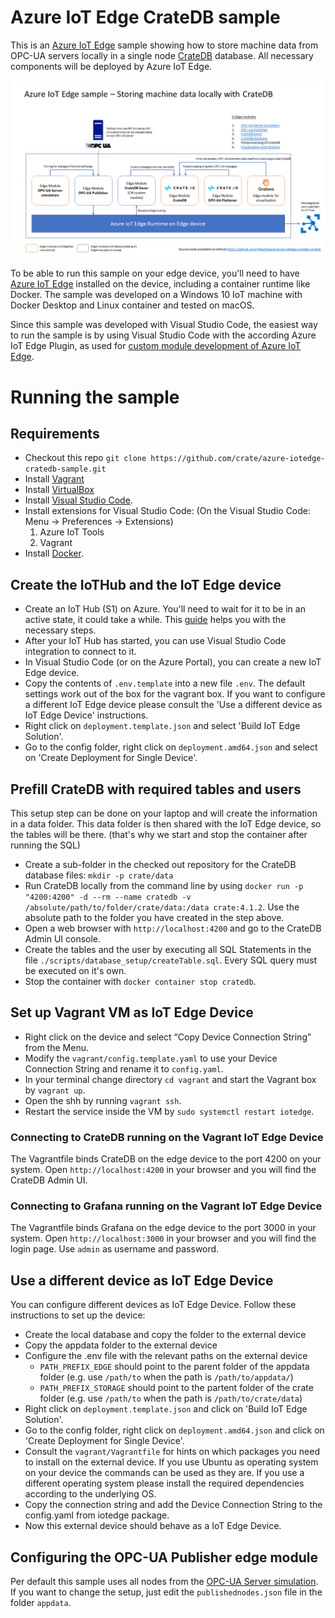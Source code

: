 # Azure IoT Edge CrateDB sample

This is an [Azure IoT Edge](https://azure.microsoft.com/en-us/services/iot-edge/) sample showing how to store machine data from OPC-UA servers locally in a single node [CrateDB](https://crate.io/) database. All necessary components will be deployed by Azure IoT Edge.

![Sample architecture](assets/EdgeSampleArchitecture.png)

To be able to run this sample on your edge device, you'll need to have [Azure IoT Edge](https://github.com/Azure/iotedgehubdev#installing) installed on the device, including a container runtime like Docker. The sample was developed on a Windows 10 IoT machine with Docker Desktop and Linux container and tested on macOS.

Since this sample was developed with Visual Studio Code, the easiest way to run the sample is by using Visual Studio Code with the according Azure IoT Edge Plugin, as used for [custom module development of Azure IoT Edge](https://docs.microsoft.com/en-us/azure/iot-edge/tutorial-csharp-module).

# Running the sample

## Requirements

* Checkout this repo `git clone https://github.com/crate/azure-iotedge-cratedb-sample.git`
* Install [Vagrant](https://www.vagrantup.com/downloads.html)
* Install [VirtualBox](https://www.virtualbox.org)
* Install [Visual Studio Code](https://code.visualstudio.com/download).
* Install extensions for Visual Studio Code: (On the Visual Studio Code: Menu -> Preferences -> Extensions)
    1. Azure IoT Tools
    2. Vagrant
* Install [Docker](https://www.docker.com/get-started).

## Create the IoTHub and the IoT Edge device

* Create an IoT Hub (S1) on Azure. You'll need to wait for it to be in an active state, it could take a while. This [guide](https://devblogs.microsoft.com/visualstudio/azure-iot-tools-help-you-connect-to-azure-iot-hub-in-1-minute-in-visual-studio-code/) helps you with the necessary steps.
* After your IoT Hub has started, you can use Visual Studio Code integration to connect to it.
* In Visual Studio Code (or on the Azure Portal), you can create a new IoT Edge device.
* Copy the contents of `.env.template` into a new file `.env`. The default settings work out of the box for the vagrant box. If you want to configure a different IoT Edge device please consult the 'Use a different device as IoT Edge Device' instructions.
* Right click on `deployment.template.json` and select 'Build IoT Edge Solution'.
* Go to the config folder, right click on `deployment.amd64.json` and select on 'Create Deployment for Single Device'.

## Prefill CrateDB with required tables and users

This setup step can be done on your laptop and will create the information in a data folder. This data folder is then shared with the IoT Edge device, so the tables will be there. (that's why we start and stop the container after running the SQL)

* Create a sub-folder in the checked out repository for the CrateDB database files: `mkdir -p crate/data`
* Run CrateDB locally from the command line by using `docker run -p "4200:4200" -d --rm --name cratedb -v /absolute/path/to/folder/crate/data:/data crate:4.1.2`. Use the absolute path to the folder you have created in the step above.
* Open a web browser with `http://localhost:4200` and go to the CrateDB Admin UI console.
* Create the tables and the user by executing all SQL Statements in the file `./scripts/database_setup/createTable.sql`. Every SQL query must be executed on it's own.
* Stop the container with `docker container stop cratedb`.


## Set up Vagrant VM as IoT Edge Device

* Right click on the device and select “Copy Device Connection String” from the Menu.
* Modify the `vagrant/config.template.yaml` to use your Device Connection String and rename it to `config.yaml`.
* In your terminal change directory `cd vagrant` and start the Vagrant box by `vagrant up`.
* Open the shh by running `vagrant ssh`.
* Restart the service inside the VM by `sudo systemctl restart iotedge`.

### Connecting to CrateDB running on the Vagrant IoT Edge Device
The Vagrantfile binds CrateDB on the edge device to the port 4200 on your system. Open `http://localhost:4200` in your browser and you will find the CrateDB Admin UI.

### Connecting to Grafana running on the Vagrant IoT Edge Device
The Vagrantfile binds Grafana on the edge device to the port 3000 in your system. Open `http://localhost:3000` in your browser and you will find the login page. Use `admin` as username and password.


## Use a different device as IoT Edge Device

You can configure different devices as IoT Edge Device. Follow these instructions to set up the device:

* Create the local database and copy the folder to the external device
* Copy the appdata folder to the external device
* Configure the .env file with the relevant paths on the external device
  * `PATH_PREFIX_EDGE` should point to the parent folder of the appdata folder (e.g. use `/path/to` when the path is `/path/to/appdata/`)
  * `PATH_PREFIX_STORAGE` should point to the partent folder of the crate folder (e.g. use `/path/to` when the path is `/path/to/crate/data`)
* Right click on `deployment.template.json` and click on 'Build IoT Edge Solution'.
* Go to the config folder, right click on `deployment.amd64.json` and click on 'Create Deployment for Single Device'.
* Consult the `vagrant/Vagrantfile` for hints on which packages you need to install on the external device. If you use Ubuntu as operating system on your device the commands can be used as they are. If you use a different operating system please install the required dependencies according to the underlying OS.
* Copy the connection string and add the Device Connection String to the config.yaml from iotedge package.
* Now this external device should behave as a IoT Edge Device.


## Configuring the OPC-UA Publisher edge module

Per default this sample uses all nodes from the [OPC-UA Server simulation](https://github.com/Azure-Samples/iot-edge-opc-plc). If you want to change the setup, just edit the `publishednodes.json` file in the folder `appdata`.
